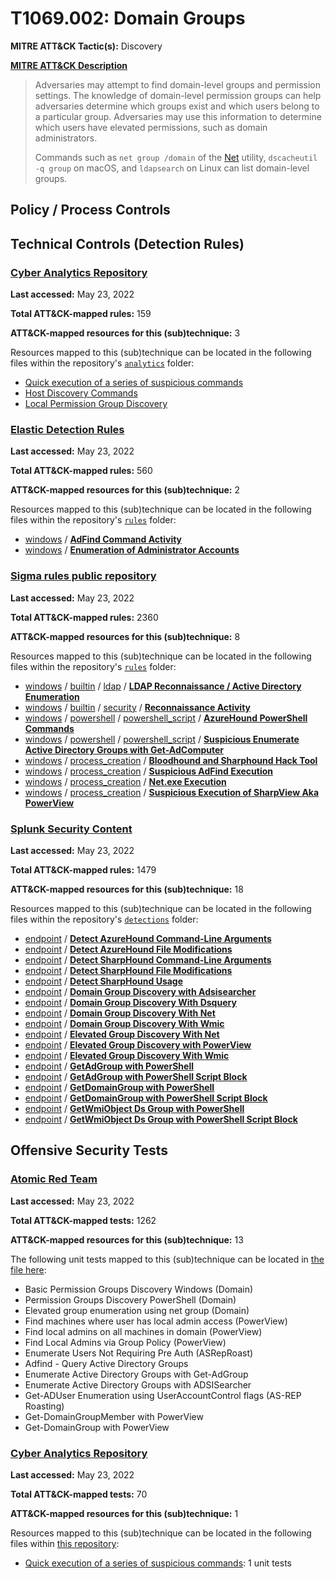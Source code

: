 # T1069.002: Domain Groups
**MITRE ATT&CK Tactic(s):** Discovery

**[MITRE ATT&CK Description](https://attack.mitre.org/techniques/T1069/002)**
<blockquote>Adversaries may attempt to find domain-level groups and permission settings. The knowledge of domain-level permission groups can help adversaries determine which groups exist and which users belong to a particular group. Adversaries may use this information to determine which users have elevated permissions, such as domain administrators.

Commands such as <code>net group /domain</code> of the [Net](https://attack.mitre.org/software/S0039) utility,  <code>dscacheutil -q group</code> on macOS, and <code>ldapsearch</code> on Linux can list domain-level groups.</blockquote>

## Policy / Process Controls
## Technical Controls (Detection Rules)
### [Cyber Analytics Repository](https://car.mitre.org)
**Last accessed:** May 23, 2022

**Total ATT&CK-mapped rules:** 159

**ATT&CK-mapped resources for this (sub)technique:** 3

Resources mapped to this (sub)technique can be located in the following files within the repository's <code>[analytics](https://github.com/mitre-attack/car/blob/master/analytics)</code> folder:

* [Quick execution of a series of suspicious commands](https://github.com/mitre-attack/car/tree/master/analytics/CAR-2013-04-002.yaml)
* [Host Discovery Commands](https://github.com/mitre-attack/car/tree/master/analytics/CAR-2016-03-001.yaml)
* [Local Permission Group Discovery](https://github.com/mitre-attack/car/tree/master/analytics/CAR-2020-11-006.yaml)

### [Elastic Detection Rules](https://github.com/elastic/detection-rules)
**Last accessed:** May 23, 2022

**Total ATT&CK-mapped rules:** 560

**ATT&CK-mapped resources for this (sub)technique:** 2

Resources mapped to this (sub)technique can be located in the following files within the repository's <code>[rules](https://github.com/elastic/detection-rules/tree/main/rules)</code> folder:

* [windows](https://github.com/elastic/detection-rules/tree/main/rules/windows/) / **[AdFind Command Activity](https://github.com/elastic/detection-rules/blob/main/rules/windows/discovery_adfind_command_activity.toml)**
* [windows](https://github.com/elastic/detection-rules/tree/main/rules/windows/) / **[Enumeration of Administrator Accounts](https://github.com/elastic/detection-rules/blob/main/rules/windows/discovery_admin_recon.toml)**

### [Sigma rules public repository](https://github.com/SigmaHQ/sigma)
**Last accessed:** May 23, 2022

**Total ATT&CK-mapped rules:** 2360

**ATT&CK-mapped resources for this (sub)technique:** 8

Resources mapped to this (sub)technique can be located in the following files within the repository's <code>[rules](https://github.com/SigmaHQ/sigma/tree/master/rules)</code> folder:

* [windows](https://github.com/SigmaHQ/sigma/tree/master/rules/windows/) / [builtin](https://github.com/SigmaHQ/sigma/tree/master/rules/windows/builtin/) / [ldap](https://github.com/SigmaHQ/sigma/tree/master/rules/windows/builtin/ldap/) / **[LDAP Reconnaissance / Active Directory Enumeration](https://github.com/SigmaHQ/sigma/blob/master/rules/windows/builtin/ldap/win_ldap_recon.yml)**
* [windows](https://github.com/SigmaHQ/sigma/tree/master/rules/windows/) / [builtin](https://github.com/SigmaHQ/sigma/tree/master/rules/windows/builtin/) / [security](https://github.com/SigmaHQ/sigma/tree/master/rules/windows/builtin/security/) / **[Reconnaissance Activity](https://github.com/SigmaHQ/sigma/blob/master/rules/windows/builtin/security/win_susp_net_recon_activity.yml)**
* [windows](https://github.com/SigmaHQ/sigma/tree/master/rules/windows/) / [powershell](https://github.com/SigmaHQ/sigma/tree/master/rules/windows/powershell/) / [powershell_script](https://github.com/SigmaHQ/sigma/tree/master/rules/windows/powershell/powershell_script/) / **[AzureHound PowerShell Commands](https://github.com/SigmaHQ/sigma/blob/master/rules/windows/powershell/powershell_script/posh_ps_azurehound_commands.yml)**
* [windows](https://github.com/SigmaHQ/sigma/tree/master/rules/windows/) / [powershell](https://github.com/SigmaHQ/sigma/tree/master/rules/windows/powershell/) / [powershell_script](https://github.com/SigmaHQ/sigma/tree/master/rules/windows/powershell/powershell_script/) / **[Suspicious Enumerate Active Directory Groups with Get-AdComputer](https://github.com/SigmaHQ/sigma/blob/master/rules/windows/powershell/powershell_script/posh_ps_susp_get_adgroup.yml)**
* [windows](https://github.com/SigmaHQ/sigma/tree/master/rules/windows/) / [process_creation](https://github.com/SigmaHQ/sigma/tree/master/rules/windows/process_creation/) / **[Bloodhound and Sharphound Hack Tool](https://github.com/SigmaHQ/sigma/blob/master/rules/windows/process_creation/proc_creation_win_hack_bloodhound.yml)**
* [windows](https://github.com/SigmaHQ/sigma/tree/master/rules/windows/) / [process_creation](https://github.com/SigmaHQ/sigma/tree/master/rules/windows/process_creation/) / **[Suspicious AdFind Execution](https://github.com/SigmaHQ/sigma/blob/master/rules/windows/process_creation/proc_creation_win_susp_adfind.yml)**
* [windows](https://github.com/SigmaHQ/sigma/tree/master/rules/windows/) / [process_creation](https://github.com/SigmaHQ/sigma/tree/master/rules/windows/process_creation/) / **[Net.exe Execution](https://github.com/SigmaHQ/sigma/blob/master/rules/windows/process_creation/proc_creation_win_susp_net_execution.yml)**
* [windows](https://github.com/SigmaHQ/sigma/tree/master/rules/windows/) / [process_creation](https://github.com/SigmaHQ/sigma/tree/master/rules/windows/process_creation/) / **[Suspicious Execution of SharpView Aka PowerView](https://github.com/SigmaHQ/sigma/blob/master/rules/windows/process_creation/proc_creation_win_susp_sharpview.yml)**

### [Splunk Security Content](https://github.com/splunk/security_content)
**Last accessed:** May 23, 2022

**Total ATT&CK-mapped rules:** 1479

**ATT&CK-mapped resources for this (sub)technique:** 18

Resources mapped to this (sub)technique can be located in the following files within the repository's <code>[detections](https://github.com/splunk/security_content/tree/develop/detections)</code> folder:

* [endpoint](https://github.com/splunk/security_content/tree/develop/detections/endpoint/) / **[Detect AzureHound Command-Line Arguments](https://github.com/splunk/security_content/blob/develop/detections/endpoint/detect_azurehound_command_line_arguments.yml)**
* [endpoint](https://github.com/splunk/security_content/tree/develop/detections/endpoint/) / **[Detect AzureHound File Modifications](https://github.com/splunk/security_content/blob/develop/detections/endpoint/detect_azurehound_file_modifications.yml)**
* [endpoint](https://github.com/splunk/security_content/tree/develop/detections/endpoint/) / **[Detect SharpHound Command-Line Arguments](https://github.com/splunk/security_content/blob/develop/detections/endpoint/detect_sharphound_command_line_arguments.yml)**
* [endpoint](https://github.com/splunk/security_content/tree/develop/detections/endpoint/) / **[Detect SharpHound File Modifications](https://github.com/splunk/security_content/blob/develop/detections/endpoint/detect_sharphound_file_modifications.yml)**
* [endpoint](https://github.com/splunk/security_content/tree/develop/detections/endpoint/) / **[Detect SharpHound Usage](https://github.com/splunk/security_content/blob/develop/detections/endpoint/detect_sharphound_usage.yml)**
* [endpoint](https://github.com/splunk/security_content/tree/develop/detections/endpoint/) / **[Domain Group Discovery with Adsisearcher](https://github.com/splunk/security_content/blob/develop/detections/endpoint/domain_group_discovery_with_adsisearcher.yml)**
* [endpoint](https://github.com/splunk/security_content/tree/develop/detections/endpoint/) / **[Domain Group Discovery With Dsquery](https://github.com/splunk/security_content/blob/develop/detections/endpoint/domain_group_discovery_with_dsquery.yml)**
* [endpoint](https://github.com/splunk/security_content/tree/develop/detections/endpoint/) / **[Domain Group Discovery With Net](https://github.com/splunk/security_content/blob/develop/detections/endpoint/domain_group_discovery_with_net.yml)**
* [endpoint](https://github.com/splunk/security_content/tree/develop/detections/endpoint/) / **[Domain Group Discovery With Wmic](https://github.com/splunk/security_content/blob/develop/detections/endpoint/domain_group_discovery_with_wmic.yml)**
* [endpoint](https://github.com/splunk/security_content/tree/develop/detections/endpoint/) / **[Elevated Group Discovery With Net](https://github.com/splunk/security_content/blob/develop/detections/endpoint/elevated_group_discovery_with_net.yml)**
* [endpoint](https://github.com/splunk/security_content/tree/develop/detections/endpoint/) / **[Elevated Group Discovery with PowerView](https://github.com/splunk/security_content/blob/develop/detections/endpoint/elevated_group_discovery_with_powerview.yml)**
* [endpoint](https://github.com/splunk/security_content/tree/develop/detections/endpoint/) / **[Elevated Group Discovery With Wmic](https://github.com/splunk/security_content/blob/develop/detections/endpoint/elevated_group_discovery_with_wmic.yml)**
* [endpoint](https://github.com/splunk/security_content/tree/develop/detections/endpoint/) / **[GetAdGroup with PowerShell](https://github.com/splunk/security_content/blob/develop/detections/endpoint/getadgroup_with_powershell.yml)**
* [endpoint](https://github.com/splunk/security_content/tree/develop/detections/endpoint/) / **[GetAdGroup with PowerShell Script Block](https://github.com/splunk/security_content/blob/develop/detections/endpoint/getadgroup_with_powershell_script_block.yml)**
* [endpoint](https://github.com/splunk/security_content/tree/develop/detections/endpoint/) / **[GetDomainGroup with PowerShell](https://github.com/splunk/security_content/blob/develop/detections/endpoint/getdomaingroup_with_powershell.yml)**
* [endpoint](https://github.com/splunk/security_content/tree/develop/detections/endpoint/) / **[GetDomainGroup with PowerShell Script Block](https://github.com/splunk/security_content/blob/develop/detections/endpoint/getdomaingroup_with_powershell_script_block.yml)**
* [endpoint](https://github.com/splunk/security_content/tree/develop/detections/endpoint/) / **[GetWmiObject Ds Group with PowerShell](https://github.com/splunk/security_content/blob/develop/detections/endpoint/getwmiobject_ds_group_with_powershell.yml)**
* [endpoint](https://github.com/splunk/security_content/tree/develop/detections/endpoint/) / **[GetWmiObject Ds Group with PowerShell Script Block](https://github.com/splunk/security_content/blob/develop/detections/endpoint/getwmiobject_ds_group_with_powershell_script_block.yml)**


## Offensive Security Tests
### [Atomic Red Team](https://github.com/redcanaryco/atomic-red-team)
**Last accessed:** May 23, 2022

**Total ATT&CK-mapped tests:** 1262

**ATT&CK-mapped resources for this (sub)technique:** 13

The following unit tests mapped to this (sub)technique can be located in [the file here](https://github.com/redcanaryco/atomic-red-team/tree/master/atomics/T1069.002/T1069.002.yaml):

* Basic Permission Groups Discovery Windows (Domain)
* Permission Groups Discovery PowerShell (Domain)
* Elevated group enumeration using net group (Domain)
* Find machines where user has local admin access (PowerView)
* Find local admins on all machines in domain (PowerView)
* Find Local Admins via Group Policy (PowerView)
* Enumerate Users Not Requiring Pre Auth (ASRepRoast)
* Adfind - Query Active Directory Groups
* Enumerate Active Directory Groups with Get-AdGroup
* Enumerate Active Directory Groups with ADSISearcher
* Get-ADUser Enumeration using UserAccountControl flags (AS-REP Roasting)
* Get-DomainGroupMember with PowerView
* Get-DomainGroup with PowerView

### [Cyber Analytics Repository](https://car.mitre.org)
**Last accessed:** May 23, 2022

**Total ATT&CK-mapped tests:** 70

**ATT&CK-mapped resources for this (sub)technique:** 1

Resources mapped to this (sub)technique can be located in the following files within [this repository](https://github.com/mitre-attack/car/blob/master/analytics):

* [Quick execution of a series of suspicious commands](https://github.com/mitre-attack/car/tree/master/analytics/CAR-2013-04-002.yaml): 1 unit tests


